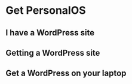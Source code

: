# Get PersonalOS

## I have a WordPress site

## Getting a WordPress site

## Get a WordPress on your laptop

